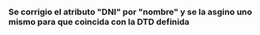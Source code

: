 ### Se corrigio el atributo "DNI" por "nombre" y se la asgino uno mismo para que coincida con la DTD definida